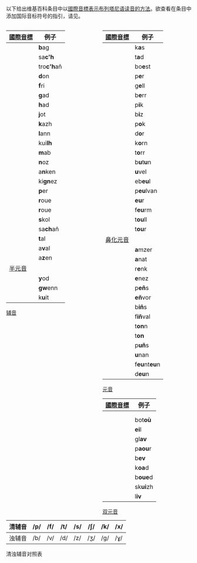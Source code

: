 以下给出维基百科条目中以[國際音標表示](../Page/國際音標.md "wikilink")[布列塔尼语读音的方法](../Page/布列塔尼语.md "wikilink")。欲查看在条目中添加国际音标符号的指引，请见。

<div style="width: 48%; display: inline-block; margin-right: auto;">

| [國際音標](https://zh.wikipedia.org/wiki/Help:國際音標 "wikilink") | 例子           |
| ---------------------------------------------------------- | ------------ |
| <big></big>                                                | **b**ag      |
| <big></big>                                                | sa**c'h**    |
| <big></big>                                                | tro**c'h**añ |
| <big></big>                                                | **d**on      |
| <big></big>                                                | **f**ri      |
| <big></big>                                                | **g**ad      |
| <big></big>                                                | **h**ad      |
| <big></big>                                                | **j**ot      |
| <big></big>                                                | **k**azh     |
| <big></big>                                                | **l**ann     |
| <big></big>                                                | kui**lh**    |
| <big></big>                                                | **m**ab      |
| <big></big>                                                | **n**oz      |
| <big></big>                                                | a**n**ken    |
| <big></big>                                                | ki**gn**ez   |
| <big></big>                                                | **p**er      |
| <big></big>                                                | **r**oue     |
| <big></big>                                                | **r**oue     |
| <big></big>                                                | **s**kol     |
| <big></big>                                                | sa**ch**añ   |
| <big></big>                                                | **t**al      |
| <big></big>                                                | a**v**al     |
| <big></big>                                                | a**z**en     |
| [半元音](../Page/半元音.md "wikilink")                           |              |
| <big></big>                                                | **y**od      |
| <big></big>                                                | **gw**enn    |
| <big></big>                                                | k**u**it     |

[辅音](../Page/辅音.md "wikilink")

</div>

<div style="float: right; width: 48%;">

| [國際音標](https://zh.wikipedia.org/wiki/Help:國際音標 "wikilink") | 例子               |
| ---------------------------------------------------------- | ---------------- |
| <big></big>                                                | k**a**s          |
| <big></big>                                                | t**a**d          |
| <big></big>                                                | bo**e**st        |
| <big></big>                                                | p**e**r          |
| <big></big>                                                | g**e**ll         |
| <big></big>                                                | b**e**rr         |
| <big></big>                                                | p**i**k          |
| <big></big>                                                | b**i**z          |
| <big></big>                                                | p**o**k          |
| <big></big>                                                | d**o**r          |
| <big></big>                                                | k**o**rn         |
| <big></big>                                                | t**o**rr         |
| <big></big>                                                | b**u**t**u**n    |
| <big></big>                                                | **u**vel         |
| <big></big>                                                | eb**eu**l        |
| <big></big>                                                | p**eu**lvan      |
| <big></big>                                                | **eu**r          |
| <big></big>                                                | f**eu**rm        |
| <big></big>                                                | t**ou**ll        |
| <big></big>                                                | t**ou**r         |
| [鼻化元音](../Page/鼻化元音.md "wikilink")                         |                  |
| <big></big>                                                | **a**mzer        |
| <big></big>                                                | **a**nat         |
| <big></big>                                                | r**e**nk         |
| <big></big>                                                | **e**nez         |
| <big></big>                                                | p**eñ**s         |
| <big></big>                                                | **eñ**vor        |
| <big></big>                                                | b**iñ**s         |
| <big></big>                                                | f**iñ**val       |
| <big></big>                                                | t**on**n         |
| <big></big>                                                | t**on**          |
| <big></big>                                                | p**uñ**s         |
| <big></big>                                                | **u**nan         |
| <big></big>                                                | f**eu**nt**eu**n |
| <big></big>                                                | d**eu**n         |

[元音](../Page/元音.md "wikilink")

| [國際音標](https://zh.wikipedia.org/wiki/Help:國際音標 "wikilink") | 例子         |
| ---------------------------------------------------------- | ---------- |
| <big></big>                                                |            |
| <big></big>                                                |            |
| <big></big>                                                | bot**où**  |
| <big></big>                                                | **ei**l    |
| <big></big>                                                | gl**av**   |
| <big></big>                                                | p**aou**r  |
| <big></big>                                                | b**ev**    |
| <big></big>                                                | k**oa**d   |
| <big></big>                                                | b**oue**d  |
| <big></big>                                                | sk**ui**zh |
| <big></big>                                                | l**iv**    |

[双元音](../Page/双元音.md "wikilink")

</div>

| 清辅音 | /p/ | /f/ | /t/ | /s/ | /ʃ/ | /k/ | /x/ |
| --- | --- | --- | --- | --- | --- | --- | --- |
| 浊辅音 | /b/ | /v/ | /d/ | /z/ | /ʒ/ | /ɡ/ | /ɣ/ |

清浊辅音对照表